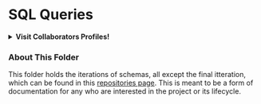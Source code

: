 # SQL Queries

<details><summary><strong>Visit Collaborators Profiles!</strong></summary> 
<br>

1. [Emma Dorn](https://github.com/emmaedorn)
2. [Logan Lauton](https://github.com/logan-lauton)
3. [Patricia Rivera Morales](https://github.com/rivera020)
4. [Sydney Steckart](https://github.com/sydsteck)

</details>

### About This Folder
This folder holds the iterations of schemas, all except the final itteration, which can be found in this [repositories page](https://github.com/logan-lauton/Mentcare-Patient-Management-System). This is meant to be a form of documentation for any who are interested in the project or its lifecycle.
